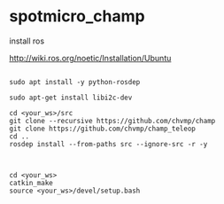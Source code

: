 # spotmicro_champ


install ros

http://wiki.ros.org/noetic/Installation/Ubuntu



```

sudo apt install -y python-rosdep

sudo apt-get install libi2c-dev 

cd <your_ws>/src
git clone --recursive https://github.com/chvmp/champ
git clone https://github.com/chvmp/champ_teleop
cd ..
rosdep install --from-paths src --ignore-src -r -y



cd <your_ws>
catkin_make
source <your_ws>/devel/setup.bash



```